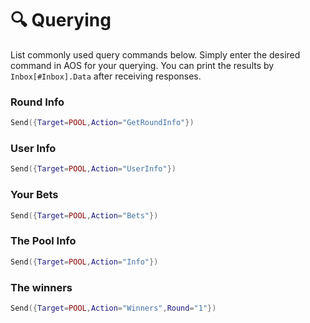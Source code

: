 # 🔍 Querying

List commonly used query commands below. Simply enter the desired command in AOS for your querying. You can print the results by `Inbox[#Inbox].Data` after receiving responses.

### Round Info

```lua
Send({Target=POOL,Action="GetRoundInfo"})
```

### User Info

```lua
Send({Target=POOL,Action="UserInfo"})
```

### Your Bets

```lua
Send({Target=POOL,Action="Bets"})
```

### The Pool Info

```lua
Send({Target=POOL,Action="Info"})
```

### The winners

```lua
Send({Target=POOL,Action="Winners",Round="1"})
```
